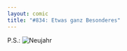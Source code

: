 ```yaml
---
layout: comic
title: "#834: Etwas ganz Besonderes"
---
```


P.S.: 
<img src="http://www.fonflatter.de/bilder/neujahr.jpg" alt="Neujahr">
